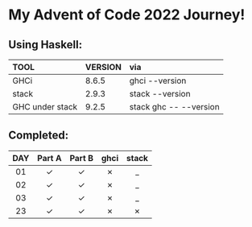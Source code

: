 # My Advent of Code 2022 Journey!

## Using Haskell:

| TOOL            | VERSION | via                    |
| :---            | :------ | :--                    |
| GHCi            | 8.6.5   | ghci --version         |
| stack           | 2.9.3   | stack --version        |
| GHC under stack | 9.2.5   | stack ghc -- --version |

## Completed: 

| DAY   | Part A  | Part B  | ghci    | stack   |
| :---: | :---:   | :---:   | :--:    | :---:   |
| 01    | &check; | &check; | &cross; | _       |
| 02    | &check; | &check; | &cross; | _       |
| 03    | &check; | &check; | &cross; | _       |
| 23    | &check; | &check; | &cross; | &cross; |
